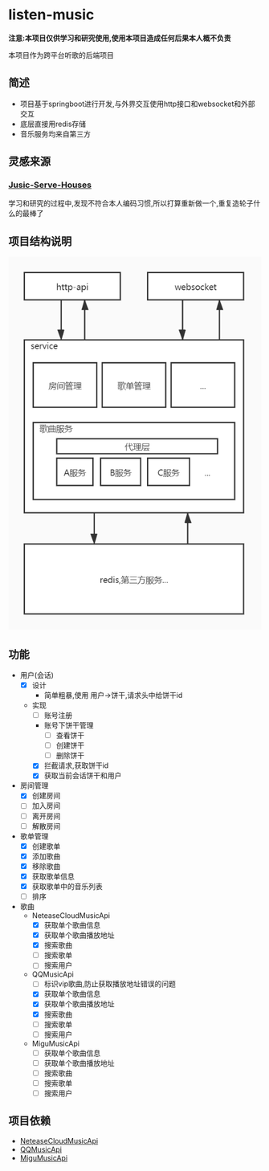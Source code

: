 # listen-music
**注意:本项目仅供学习和研究使用,使用本项目造成任何后果本人概不负责**

本项目作为跨平台听歌的后端项目


## 简述
* 项目基于springboot进行开发,与外界交互使用http接口和websocket和外部交互
* 底层直接用redis存储
* 音乐服务均来自第三方
## 灵感来源
### [Jusic-Serve-Houses](https://github.com/JumpAlang/Jusic-Serve-Houses)
学习和研究的过程中,发现不符合本人编码习惯,所以打算重新做一个,重复造轮子什么的最棒了

## 项目结构说明

![](./doc/项目层次.jpg)

## 功能
* 用户(会话)
    * [x] 设计
        * 简单粗暴,使用 用户->饼干,请求头中给饼干id
    * 实现
        * [ ] 账号注册
        * 账号下饼干管理
            * [ ] 查看饼干
            * [ ] 创建饼干
            * [ ] 删除饼干
        * [x] 拦截请求,获取饼干id
        * [x] 获取当前会话饼干和用户
* 房间管理
    * [x] 创建房间
    * [ ] 加入房间
    * [ ] 离开房间
    * [ ] 解散房间
* 歌单管理
    * [x] 创建歌单
    * [x] 添加歌曲
    * [x] 移除歌曲
    * [x] 获取歌单信息
    * [x] 获取歌单中的音乐列表
    * [ ] 排序
* 歌曲
    * NeteaseCloudMusicApi
        * [x] 获取单个歌曲信息
        * [x] 获取单个歌曲播放地址
        * [x] 搜索歌曲
        * [ ] 搜索歌单
        * [ ] 搜索用户
    * QQMusicApi
        * [ ] 标识vip歌曲,防止获取播放地址错误的问题
        * [x] 获取单个歌曲信息
        * [x] 获取单个歌曲播放地址
        * [x] 搜索歌曲
        * [ ] 搜索歌单
        * [ ] 搜索用户
    * MiguMusicApi
        * [ ] 获取单个歌曲信息
        * [ ] 获取单个歌曲播放地址
        * [ ] 搜索歌曲
        * [ ] 搜索歌单
        * [ ] 搜索用户
 
## 项目依赖
* [NeteaseCloudMusicApi](https://github.com/Binaryify/NeteaseCloudMusicApi)
* [QQMusicApi](https://github.com/jsososo/QQMusicApi)
* [MiguMusicApi](https://github.com/jsososo/MiguMusicApi)


